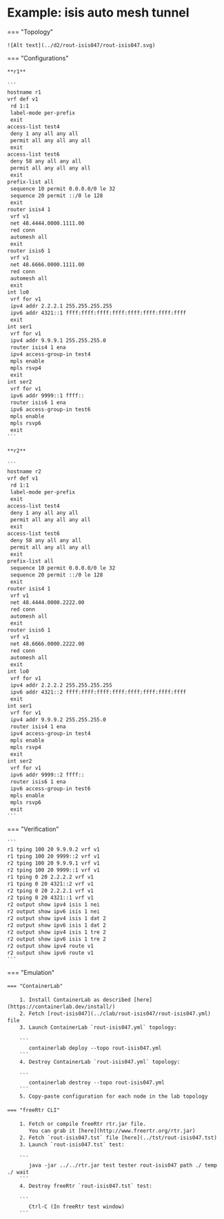 # Example: isis auto mesh tunnel

=== "Topology"

    ![Alt text](../d2/rout-isis047/rout-isis047.svg)

=== "Configurations"

    **r1**

    ```
    hostname r1
    vrf def v1
     rd 1:1
     label-mode per-prefix
     exit
    access-list test4
     deny 1 any all any all
     permit all any all any all
     exit
    access-list test6
     deny 58 any all any all
     permit all any all any all
     exit
    prefix-list all
     sequence 10 permit 0.0.0.0/0 le 32
     sequence 20 permit ::/0 le 128
     exit
    router isis4 1
     vrf v1
     net 48.4444.0000.1111.00
     red conn
     automesh all
     exit
    router isis6 1
     vrf v1
     net 48.6666.0000.1111.00
     red conn
     automesh all
     exit
    int lo0
     vrf for v1
     ipv4 addr 2.2.2.1 255.255.255.255
     ipv6 addr 4321::1 ffff:ffff:ffff:ffff:ffff:ffff:ffff:ffff
     exit
    int ser1
     vrf for v1
     ipv4 addr 9.9.9.1 255.255.255.0
     router isis4 1 ena
     ipv4 access-group-in test4
     mpls enable
     mpls rsvp4
     exit
    int ser2
     vrf for v1
     ipv6 addr 9999::1 ffff::
     router isis6 1 ena
     ipv6 access-group-in test6
     mpls enable
     mpls rsvp6
     exit
    ```

    **r2**

    ```
    hostname r2
    vrf def v1
     rd 1:1
     label-mode per-prefix
     exit
    access-list test4
     deny 1 any all any all
     permit all any all any all
     exit
    access-list test6
     deny 58 any all any all
     permit all any all any all
     exit
    prefix-list all
     sequence 10 permit 0.0.0.0/0 le 32
     sequence 20 permit ::/0 le 128
     exit
    router isis4 1
     vrf v1
     net 48.4444.0000.2222.00
     red conn
     automesh all
     exit
    router isis6 1
     vrf v1
     net 48.6666.0000.2222.00
     red conn
     automesh all
     exit
    int lo0
     vrf for v1
     ipv4 addr 2.2.2.2 255.255.255.255
     ipv6 addr 4321::2 ffff:ffff:ffff:ffff:ffff:ffff:ffff:ffff
     exit
    int ser1
     vrf for v1
     ipv4 addr 9.9.9.2 255.255.255.0
     router isis4 1 ena
     ipv4 access-group-in test4
     mpls enable
     mpls rsvp4
     exit
    int ser2
     vrf for v1
     ipv6 addr 9999::2 ffff::
     router isis6 1 ena
     ipv6 access-group-in test6
     mpls enable
     mpls rsvp6
     exit
    ```

=== "Verification"

    ```
    r1 tping 100 20 9.9.9.2 vrf v1
    r1 tping 100 20 9999::2 vrf v1
    r2 tping 100 20 9.9.9.1 vrf v1
    r2 tping 100 20 9999::1 vrf v1
    r1 tping 0 20 2.2.2.2 vrf v1
    r1 tping 0 20 4321::2 vrf v1
    r2 tping 0 20 2.2.2.1 vrf v1
    r2 tping 0 20 4321::1 vrf v1
    r2 output show ipv4 isis 1 nei
    r2 output show ipv6 isis 1 nei
    r2 output show ipv4 isis 1 dat 2
    r2 output show ipv6 isis 1 dat 2
    r2 output show ipv4 isis 1 tre 2
    r2 output show ipv6 isis 1 tre 2
    r2 output show ipv4 route v1
    r2 output show ipv6 route v1
    ```

=== "Emulation"

    === "ContainerLab"

        1. Install ContainerLab as described [here](https://containerlab.dev/install/)  
        2. Fetch [rout-isis047](../clab/rout-isis047/rout-isis047.yml) file  
        3. Launch ContainerLab `rout-isis047.yml` topology:  

        ```
           containerlab deploy --topo rout-isis047.yml  
        ```
        4. Destroy ContainerLab `rout-isis047.yml` topology:  

        ```
           containerlab destroy --topo rout-isis047.yml  
        ```
        5. Copy-paste configuration for each node in the lab topology

    === "freeRtr CLI"

        1. Fetch or compile freeRtr rtr.jar file.  
           You can grab it [here](http://www.freertr.org/rtr.jar)  
        2. Fetch `rout-isis047.tst` file [here](../tst/rout-isis047.tst)  
        3. Launch `rout-isis047.tst` test:  

        ```
           java -jar ../../rtr.jar test tester rout-isis047 path ./ temp ./ wait
        ```
        4. Destroy freeRtr `rout-isis047.tst` test:  

        ```
           Ctrl-C (In freeRtr test window)
        ```

